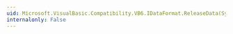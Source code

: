 ```yaml
---
uid: Microsoft.VisualBasic.Compatibility.VB6.IDataFormat.ReleaseData(System.Int32,System.IntPtr)
internalonly: False
---
```

